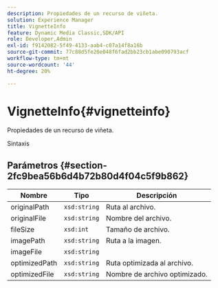```yaml
---
description: Propiedades de un recurso de viñeta.
solution: Experience Manager
title: VignetteInfo
feature: Dynamic Media Classic,SDK/API
role: Developer,Admin
exl-id: f9142082-5f49-4133-aab4-c07a14f8a16b
source-git-commit: 77c88d5fe20e048f6fad2bb23cb1abe090793acf
workflow-type: tm+mt
source-wordcount: '44'
ht-degree: 20%

---
```


# VignetteInfo{#vignetteinfo}

Propiedades de un recurso de viñeta.

Sintaxis

## Parámetros {#section-2fc9bea56b6d4b72b80d4f04c5f9b862}

| Nombre | Tipo | Descripción |
|---|---|---|
| originalPath | `xsd:string` | Ruta al archivo. |
| originalFile | `xsd:string` | Nombre del archivo. |
| fileSize | `xsd:int` | Tamaño de archivo. |
| imagePath | `xsd:string` | Ruta a la imagen. |
| imageFile | `xsd:string` |  |
| optimizedPath | `xsd:string` | Ruta optimizada al archivo. |
| optimizedFile | `xsd:string` | Nombre de archivo optimizado. |
